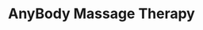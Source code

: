 ---
title: "AnyBody Massage Therapy"
url: /windsor-heights/anybody-massage-therapy/
shop: massage
---